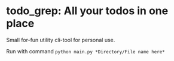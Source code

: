 # todo_grep: All your todos in one place

Small for-fun utility cli-tool for personal use.

Run with command `python main.py *Directory/File name here*`
